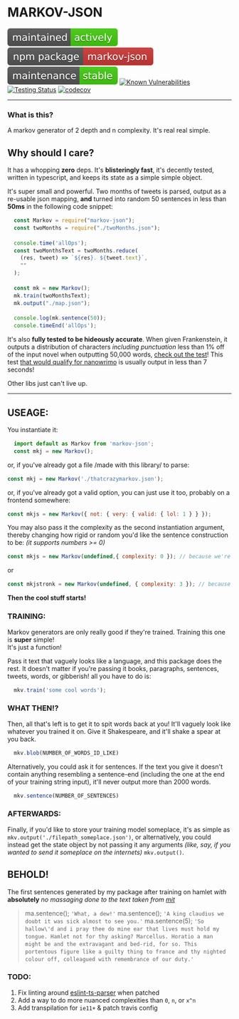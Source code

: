 # MARKOV-JSON

[![Maintenance status](https://raw.githubusercontent.com/one19/project-status/master/cache/markov-json/maintained.svg?sanitize=true)](https://github.com/one19/project-status) [![published on npm!](https://raw.githubusercontent.com/one19/project-status/master/cache/markov-json/npm.svg?sanitize=true)](https://www.npmjs.com/package/markov-json) [![Stability](https://raw.githubusercontent.com/one19/project-status/master/cache/markov-json/maintenance.svg?sanitize=true)](https://github.com/one19/project-status) [![Known Vulnerabilities](https://snyk.io/test/github/one19/markov-json/badge.svg)](https://snyk.io/test/github/one19/markov-json) [![Testing Status](https://travis-ci.org/one19/markov-json.svg?branch=master)](https://travis-ci.org/one19/markov-json) [![codecov](https://codecov.io/gh/one19/markov-json/branch/master/graph/badge.svg)](https://codecov.io/gh/one19/markov-json)


---

### What is this?

A markov generator of 2 depth and n complexity. It's real real simple.

## Why should I care?

It has a whopping **zero** deps. It's **blisteringly fast**, it's decently tested, written in typescript, and keeps its state as a simple simple object.

It's super small and powerful. Two months of tweets is parsed, output as a re-usable json mapping, **and** turned into random 50 sentences in less than **50ms** in the following code snippet:

```js
  const Markov = require("markov-json");
  const twoMonths = require("./twoMonths.json");

  console.time('allOps');
  const twoMonthsText = twoMonths.reduce(
    (res, tweet) => `${res}. ${tweet.text}`,
    ""
  );

  const mk = new Markov();
  mk.train(twoMonthsText);
  mk.output("./map.json");

  console.log(mk.sentence(50));
  console.timeEnd('allOps');
```

It's also **fully tested to be hideously accurate**. When given Frankenstein, it outputs a distribution of characters _including punctuation_ less than 1% off of the input novel when outputting 50,000 words, [check out the test](https://github.com/one19/markov-json/blob/90a58e595fb2b70175a9af9b3876562093511c8e/test/index_test.ts#L214)! This test [that would qualify for nanowrimo](https://nanowrimo.org/) is usually output in less than 7 seconds!

Other libs just can't live up.

---

## USEAGE:

You instantiate it:

```js
  import default as Markov from 'markov-json';
  const mkj = new Markov();
```

or, if you've already got a file /made with this library/ to parse:
```js
const mkj = new Markov('./thatcrazymarkov.json');
```

or, if you've already got a valid option, you can just use it too, probably on a frontend somewhere:

```js
const mkjs = new Markov({ not: { very: { valid: { lol: 1 } } });
```

You may also pass it the complexity as the second instantiation argument, thereby changing how rigid or random you'd like the sentence construction to be: *(it supports numbers >= 0)*

```js
const mkjs = new Markov(undefined,{ complexity: 0 }); // because we're sick and want our distribution to be fully random
```
or 
```js
const mkjstronk = new Markov(undefined, { complexity: 3 }); // because we're sick and like less randomness
```

**Then the cool stuff starts!**

### TRAINING:

Markov generators are only really good if they're trained. Training this one is **super** simple!\
It's just a function!

Pass it text that vaguely looks like a language, and this package does the rest. It doesn't matter if you're passing it books, paragraphs, sentences, tweets, words, or gibberish! all you have to do is:

```js
  mkv.train('some cool words');
```

### WHAT THEN!?

Then, all that's left is to get it to spit words back at you! It'll vaguely look like whatever you trained it on. Give it Shakespeare, and it'll shake a spear at you back.

```js
  mkv.blob(NUMBER_OF_WORDS_ID_LIKE)
```

Alternatively, you could ask it for sentences. If the text you give it doesn't contain anything resembling a sentence-end (including the one at the end of your training string input), it'll never output more than 2000 words.

```js
  mkv.sentence(NUMBER_OF_SENTENCES)
```

### AFTERWARDS:

Finally, if you'd like to store your training model someplace, it's as simple as `mkv.output('./filepath_someplace.json')`, or alternatively, you could instead get the state object by not passing it any arguments _(like, say, if you wanted to send it someplace on the internets)_ `mkv.output()`.

## BEHOLD!

The first sentences generated by my package after training on hamlet _with_ **absolutely** _no massaging done to the text taken from [mit](http://shakespeare.mit.edu/hamlet/full.html)_

> ma.sentence();
> `'What, a dew!'`
> ma.sentence();
> `'A king claudius we doubt it was sick almost to see you.'`
> ma.sentence(5);
> `'So hallow\'d and i pray thee do mine ear that lives must hold my tongue. Hamlet not for thy asking? Marcellus. Horatio a man might be and the extravagant and bed-rid, for so. This portentous figure like a guilty thing to france and thy nighted colour off, colleagued with remembrance of our duty.'`

### TODO:

1.  Fix linting around [eslint-ts-parser](https://github.com/eslint/typescript-eslint-parser/issues/416) when patched
2.  Add a way to do more nuanced complexities than `0`, `n`, or `x^n`
3.  Add transpilation for `ie11+` & patch travis config
